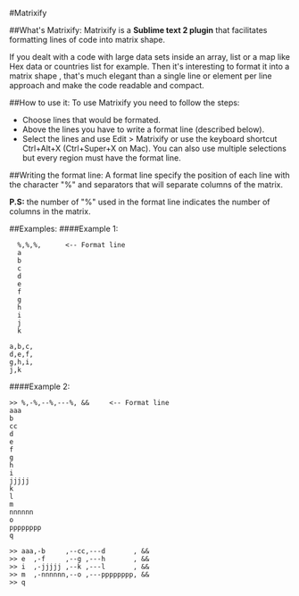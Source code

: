 ‎#Matrixify

##What's Matrixify:
Matrixify is a **Sublime text 2 plugin** that facilitates formatting lines of code into matrix shape.

If you dealt with a code with large data sets inside an array, list or a map like Hex data or countries list for example.
Then it's interesting to format it into a matrix shape , that's much elegant than a single line or element per line approach and make the code readable and compact.

##How to use it:
To use Matrixify you need to follow the steps:

* Choose lines that would be formated.
* Above the lines you have to write a format line (described below).
* Select the lines and use Edit > Matrixify or use the keyboard shortcut Ctrl+Alt+X (Ctrl+Super+X on Mac).
You can also use multiple selections but every region must have the format line.

##Writing the format line:
A format line specify the position of each line with the character "%" and separators that will separate columns of the matrix.

**P.S:** the number of "%" used in the format line indicates the number of columns in the matrix.

#‎#Examples:
###‎#Example 1:
```
  %,%,%,      <-- Format line
  a
  b
  c
  d
  e
  f
  g
  h
  i
  j
  k
```
```
a,b,c,
d,e,f,
g,h,i,
j,k
```
###‎#Example 2:
```
>> %,-%,--%,---%, &&     <-- Format line
aaa
b
cc
d
e
f
g
h
i
jjjjj
k
l
m
nnnnnn
o
pppppppp
q
```
```
>> aaa,-b     ,--cc,---d       , &&
>> e  ,-f     ,--g ,---h       , &&
>> i  ,-jjjjj ,--k ,---l       , &&
>> m  ,-nnnnnn,--o ,---pppppppp, &&
>> q  
```